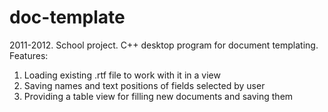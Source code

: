 # doc-template
2011-2012. School project. C++ desktop program for document templating.  
Features:
1. Loading existing .rtf file to work with it in a view
2. Saving names and text positions of fields selected by user
3. Providing a table view for filling new documents and saving them
